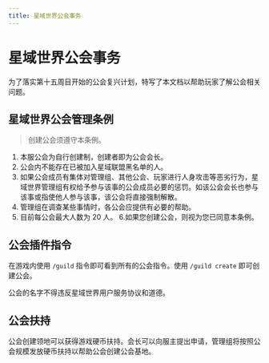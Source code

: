 ```yaml
---
title: 星域世界公会事务
---
```

# 星域世界公会事务

为了落实第十五周目开始的公会复兴计划，特写了本文档以帮助玩家了解公会相关问题。

## 星域世界公会管理条例

> 创建公会须遵守本条例。

1. 本服公会为自行创建制，创建者即为公会会长。
2. 公会内不能存在已被加入星域联盟黑名单的人。
3. 如果公会成员有集体对管理组、其他公会、玩家进行人身攻击等恶劣行为，星域世界管理组有权给予参与该事的公会成员必要的惩罚。如该公会会长也参与该事或指使他人参与该事，该公会将直接强制解散。 
4. 管理组在调查某些事情时，各公会应提供有必要的帮助。 
5. 目前每公会最大人数为 20 人。 6.如果您创建公会，则视为您已同意本条例。

## 公会插件指令

在游戏内使用 `/guild` 指令即可看到所有的公会指令。使用 `/guild create` 即可创建公会。

公会的名字不得违反星域世界用户服务协议和道德。

## 公会扶持

公会创建领地可以获得游戏硬币扶持。会长可以向服主提出申请，管理组将按照公会规模发放硬币扶持以帮助公会创建公会基地。